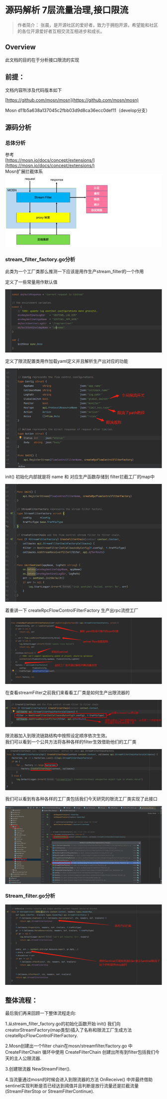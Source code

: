 # 源码解析 7层流量治理,接口限流

>作者简介：
张晨，是开源社区的爱好者，致力于拥抱开源，希望能和社区的各位开源爱好者互相交流互相进步和成长。


## Overview
此文档的目的在于分析接口限流的实现

## 前提：
文档内容所涉及代码版本如下

[https://github.com/mosn/mosn](https://github.com/mosn/mosn)

Mosn   d11b5a638a137045c2fbb03d9d8ca36ecc0def11（develop分支）

## 源码分析
### 总体分析
参考 <br />[https://mosn.io/docs/concept/extensions/](https://mosn.io/docs/concept/extensions/)<br />Mosn扩展拦截体系
![01.png](../../img/blog/flowcontrol_code_analyze_01.png)

### stream_filter_factory.go分析
此类为一个工厂类那么推测一下应该是用作生产stream_filter的一个作用

定义了一些常量用作默认值

![02.png](../../img/blog/flowcontrol_code_analyze_02.png)

定义了限流配置类用作加载yaml定义并且解析生产出对应的功能

![03.png](../../img/blog/flowcontrol_code_analyze_03.png)

init() 初始化内部就是将 name 和 对应生产函数存储到 filter拦截工厂的map中

![04.png](../../img/blog/flowcontrol_code_analyze_04.png)

着重讲一下 createRpcFlowControlFilterFactory  生产出rpc流控工厂

![05.png](../../img/blog/flowcontrol_code_analyze_05.png)

在查看streamFilter之前我们来看看工厂类是如何生产出限流器的

![06.png](../../img/blog/flowcontrol_code_analyze_06.png)

限流器加入到限流链路结构中按照设定顺序依次生效。<br />我们可以看到一个公共方法将各种各样的filter生效借助他们的工厂类

![07.png](../../img/blog/flowcontrol_code_analyze_07.png)

我们可以看到有各种各样的工厂类包括我们今天研究的限流工厂类实现了此接口

![08.png](../../img/blog/flowcontrol_code_analyze_08.png)

### Stream_filter.go分析
![09.png](../../img/blog/flowcontrol_code_analyze_09.png)

## 整体流程：
最后我们再来回顾一下整体流程走向:

1.从stream_filter_factory.go的初始化函数开始 init() 我们向creatorStreamFactory(map类型)插入了名称和限流工厂生成方法 createRpcFlowControlFilterFactory.

2.Mosn创建出一个filter chain在mosn/streamfilter/factory.go 中 CreateFilterChain 循环中使用 CreateFilterChain 创建出所有到filter包括我们今天的主人公限流器.

3.创建限流器 NewStreamFilter().

4.当流量通过mosn的时候会进入到限流器的方法 OnReceive() 中并最终借助sentinel实现判断是否已经达到阈值并且判断是放行流量还是拦截流量(StreamFilterStop or StreamFilterContinue).


